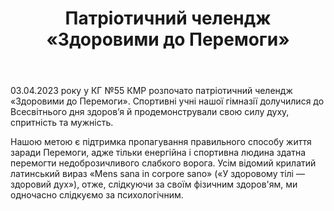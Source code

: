 ﻿---
title: Патріотичний челендж «Здоровими до Перемоги»
---

03.04.2023 року у КГ №55 КМР розпочато патріотичний челендж «Здоровими до Перемоги». Спортивні учні нашої гімназії долучилися до Всесвітнього дня здоров’я й продемонстрували свою силу духу, спритність та мужність.

Нашою метою є підтримка пропагування правильного способу життя заради Перемоги, адже тільки енергійна і спортивна людина здатна перемогти недоброзичливого слабкого ворога. Усім відомий крилатий латинський вираз «Mens sana in corpore sano» («У здоровому тілі — здоровий дух»), отже, слідкуючи за своїм фізичним здоров'ям, ми одночасно слідкуємо за психологічним.

<youtube id="YSBYeTi4NC8" />
<youtube id="tgkLvisv3EU" />
<youtube id="_AMTgxGmqpc" />
<youtube id="o-N9b31lzPc" />
<youtube id="kaLa2gjAxLM" />
<youtube id="l2eMSfz7zXw" />
<youtube id="61vksp4yVgA" />
<youtube id="fpuLuMLLjpQ" />
<youtube id="Lfs4JFX8_4w" />
<youtube id="fjtgQJw4CQg" />
<youtube id="Hes18zNDho0" />
<youtube id="_QUl57o4oU8" />
<youtube id="prhmDS7kLYY" />
<youtube id="CszB5AtEQ4g" />
<youtube id="6oCufTkSOQA" />
<youtube id="Xh4yv4h3H2Y" />
<youtube id="S4VvU5KvwMs" />
<youtube id="msdjpjATvKo" />
<youtube id="cV7B8OM2iRk" />
<youtube id="eRqmd0m4M-w" />
<youtube id="TlTuoHjdOmY" />
<youtube id="7gUIdhT7-q8" />
<youtube id="DYBw8ASGbuw" />
<youtube id="yEK-SUKZF6k" />
<youtube id="knaJ9NFcn1E" />
<youtube id="uoWWkapRWqM" />
<youtube id="iVtVrtqMOz8" />
<youtube id="78LRNHyAoqs" />
<youtube id="wCWuHK7ETLc" />
<youtube id="2KjKhn84Nuc" />
<youtube id="aQuNBhAJYlI" />
<youtube id="F9CZmooUTZk" />
<youtube id="U0hNg2rOhNQ" />
<youtube id="wISK81RZiv4" />
<youtube id="OmhOvWP44Lc" />
<youtube id="nlNT1zu8GD8" />
<youtube id="MktWWVHE72I" />

